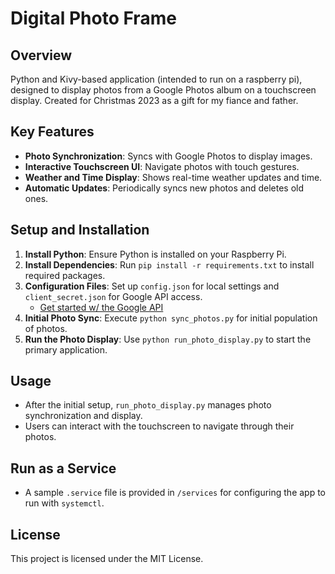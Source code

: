 # Digital Photo Frame

## Overview
Python and Kivy-based application (intended to run on a raspberry pi), designed to display photos from a Google Photos album on a touchscreen display. Created for Christmas 2023 as a gift for my fiance and father.

## Key Features
- **Photo Synchronization**: Syncs with Google Photos to display images.
- **Interactive Touchscreen UI**: Navigate photos with touch gestures.
- **Weather and Time Display**: Shows real-time weather updates and time.
- **Automatic Updates**: Periodically syncs new photos and deletes old ones.

## Setup and Installation
1. **Install Python**: Ensure Python is installed on your Raspberry Pi.
2. **Install Dependencies**: Run `pip install -r requirements.txt` to install required packages.
3. **Configuration Files**: Set up `config.json` for local settings and `client_secret.json` for Google API access.
    - [Get started w/ the Google API](https://developers.google.com/photos/library/guides/get-started)
5. **Initial Photo Sync**: Execute `python sync_photos.py` for initial population of photos.
6. **Run the Photo Display**: Use `python run_photo_display.py` to start the primary application.

## Usage
- After the initial setup, `run_photo_display.py` manages photo synchronization and display.
- Users can interact with the touchscreen to navigate through their photos.

## Run as a Service
- A sample `.service` file is provided in `/services` for configuring the app to run with `systemctl`.

## License
This project is licensed under the MIT License.